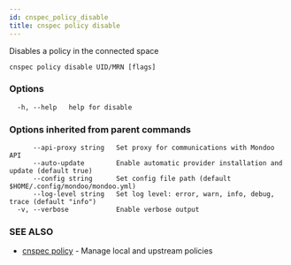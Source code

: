 ```yaml
---
id: cnspec_policy_disable
title: cnspec policy disable
---
```


Disables a policy in the connected space

```
cnspec policy disable UID/MRN [flags]
```

### Options

```
  -h, --help   help for disable
```

### Options inherited from parent commands

```
      --api-proxy string   Set proxy for communications with Mondoo API
      --auto-update        Enable automatic provider installation and update (default true)
      --config string      Set config file path (default $HOME/.config/mondoo/mondoo.yml)
      --log-level string   Set log level: error, warn, info, debug, trace (default "info")
  -v, --verbose            Enable verbose output
```

### SEE ALSO

- [cnspec policy](cnspec_policy.md) - Manage local and upstream policies
